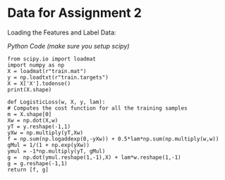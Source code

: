 # Data for Assignment 2

Loading the Features and Label Data:

*Python Code (make sure you setup scipy)*

`from scipy.io import loadmat`<br/>
`import numpy as np`<br/>
`X = loadmat(r"train.mat")`<br/> 
`y = np.loadtxt(r"train.targets")`<br/>
`X = X['X'].todense()`<br/>
`print(X.shape)`<br/>

`def LogisticLoss(w, X, y, lam):`<br/>
    `# Computes the cost function for all the training samples`<br/>
    `m = X.shape[0]`<br/>
    `Xw = np.dot(X,w)`<br/>
    `yT = y.reshape(-1,1)`<br/>
    `yXw = np.multiply(yT,Xw)`<br/>
    `f = np.sum(np.logaddexp(0,-yXw)) + 0.5*lam*np.sum(np.multiply(w,w))`<br/>
    `gMul = 1/(1 + np.exp(yXw))`<br/>
    `ymul = -1*np.multiply(yT, gMul)`<br/>
    `g =  np.dot(ymul.reshape(1,-1),X) + lam*w.reshape(1,-1)`<br/>
    `g = g.reshape(-1,1)`<br/>
    `return [f, g]`<br/>
        
